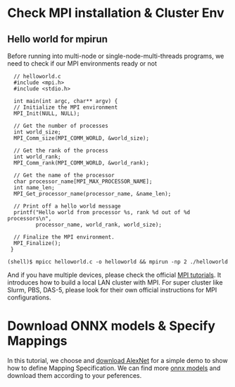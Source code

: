 # Check MPI installation & Cluster Env
## Hello world for mpirun
Before running into multi-node or single-node-multi-threads programs, we need to check if our MPI environments ready or not
    
      // helloworld.c
      #include <mpi.h>
      #include <stdio.h>

      int main(int argc, char** argv) {
      // Initialize the MPI environment
      MPI_Init(NULL, NULL);

      // Get the number of processes
      int world_size;
      MPI_Comm_size(MPI_COMM_WORLD, &world_size);

      // Get the rank of the process
      int world_rank;
      MPI_Comm_rank(MPI_COMM_WORLD, &world_rank);

      // Get the name of the processor
      char processor_name[MPI_MAX_PROCESSOR_NAME];
      int name_len;
      MPI_Get_processor_name(processor_name, &name_len);

      // Print off a hello world message
      printf("Hello world from processor %s, rank %d out of %d processors\n",
             processor_name, world_rank, world_size);

      // Finalize the MPI environment.
      MPI_Finalize();
     }
     
    (shell)$ mpicc helloworld.c -o helloworld && mpirun -np 2 ./helloworld
    
And if you have multiple devices, please check the official [MPI tutorials](https://mpitutorial.com/tutorials/running-an-mpi-cluster-within-a-lan/). It introduces how to build a local LAN cluster with MPI. For super cluster like Slurm, PBS, DAS-5, please look for their own official instructions for MPI configurations.

# Download ONNX models & Specify Mappings
In this tutorial, we choose and [download AlexNet](https://github.com/onnx/models/blob/main/vision/classification/alexnet/model/bvlcalexnet-12.onnx) for a simple demo to show how to define Mapping Specification.
We can find more [onnx models](https://github.com/onnx/models) and download them according to your peferences.

